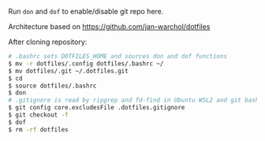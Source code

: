 Run `don` and `dof` to enable/disable git repo here.

Architecture based on https://github.com/jan-warchol/dotfiles

After cloning repository:

```bash
# .bashrc sets DOTFILES_HOME and sources don and dof functions
$ mv -r dotfiles/.config dotfiles/.bashrc ~/
$ mv dotfiles/.git ~/.dotfiles.git
$ cd
$ source dotfiles/.bashrc
$ don
# .gitignore is read by ripgrep and fd-find in Ubuntu WSL2 and git bash, so I need to use different file name
$ git config core.excludesFile .dotfiles.gitignore
$ git checkout -f
$ dof
$ rm -rf dotfiles
```
